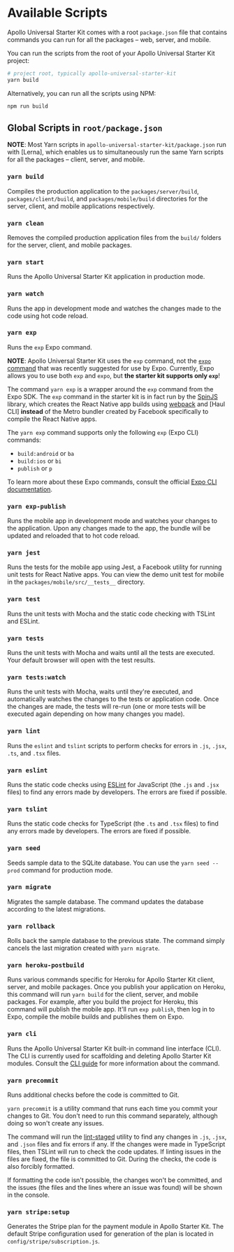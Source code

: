 # Available Scripts

Apollo Universal Starter Kit comes with a root `package.json` file that contains commands you can run for all the 
packages &ndash; web, server, and mobile.

You can run the scripts from the root of your Apollo Universal Starter Kit project:

```bash
# project root, typically apollo-universal-starter-kit
yarn build
```

Alternatively, you can run all the scripts using NPM:

```bash
npm run build
```

## Global Scripts in `root/package.json`

**NOTE**: Most Yarn scripts in `apollo-universal-starter-kit/package.json` run with [Lerna], which enables us to 
simultaneously run the same Yarn scripts for all the packages &ndash; client, server, and mobile.

### `yarn build`

Compiles the production application to the `packages/server/build`, `packages/client/build`, and `packages/mobile/build` 
directories for the server, client, and mobile applications respectively.

### `yarn clean`

Removes the compiled production application files from the `build/` folders for the server, client, and mobile packages.

### `yarn start`

Runs the Apollo Universal Starter Kit application in production mode.

### `yarn watch`

Runs the app in development mode and watches the changes made to the code using hot code reload.

### `yarn exp`

Runs the `exp` Expo command.

**NOTE**: Apollo Universal Starter Kit uses the `exp` command, not the [`expo` command] that was recently suggested 
for use by Expo. Currently, Expo allows you to use both `exp` and `expo`, but **the starter kit supports only `exp`**! 

The command `yarn exp` is a wrapper around the `exp` command from the Expo SDK. The `exp` command in the starter kit is 
in fact run by the [SpinJS] library, which creates the React Native app builds using [webpack] and [Haul CLI] 
**instead** of the Metro bundler created by Facebook specifically to compile the React Native apps.

The `yarn exp` command supports only the following `exp` (Expo CLI) commands: 

* `build:android` or `ba`
* `build:ios` or `bi`
* `publish` or `p`

To learn more about these Expo commands, consult the official [Expo CLI documentation].

### `yarn exp-publish`

Runs the mobile app in development mode and watches your changes to the application. Upon any changes made to the app, 
the bundle will be updated and reloaded that to hot code reload.                                                        

### `yarn jest`

Runs the tests for the mobile app using Jest, a Facebook utility for running unit tests for React Native apps. You can 
view the demo unit test for mobile in the `packages/mobile/src/__tests__` directory. 

### `yarn test`

Runs the unit tests with Mocha and the static code checking with TSLint and ESLint.

### `yarn tests`

Runs the unit tests with Mocha and waits until all the tests are executed. Your default browser will open with the test 
results.

### `yarn tests:watch` 

Runs the unit tests with Mocha, waits until they're executed, and automatically watches the changes to the tests or 
application code. Once the changes are made, the tests will re-run (one or more tests will be executed again depending
on how many changes you made).

### `yarn lint`

Runs the `eslint` and `tslint` scripts to perform checks for errors in `.js`, `.jsx`, `.ts`, and `.tsx` files.

### `yarn eslint`

Runs the static code checks using [ESLint] for JavaScript (the `.js` and `.jsx` files) to find any errors made by 
developers. The errors are fixed if possible.

### `yarn tslint`

Runs the static code checks for TypeScript (the `.ts` and `.tsx` files) to find any errors made by developers. The 
errors are fixed if possible.

### `yarn seed`

Seeds sample data to the SQLite database. You can use the `yarn seed --prod` command for production mode.

### `yarn migrate`

Migrates the sample database. The command updates the database according to the latest migrations.

### `yarn rollback`

Rolls back the sample database to the previous state. The command simply cancels the last migration created with 
`yarn migrate`.

### `yarn heroku-postbuild`

Runs various commands specific for Heroku for Apollo Starter Kit client, server, and mobile packages.
Once you publish your application on Heroku, this command will run `yarn build` for the client, server, and mobile 
packages. For example, after you build the project for Heroku, this command will publish the mobile app. It'll run 
`exp publish`, then log in to Expo, compile the mobile builds and publishes them on Expo.

### `yarn cli`

Runs the Apollo Universal Starter Kit built-in command line interface (CLI). The CLI is currently used for scaffolding 
and deleting Apollo Starter Kit modules. Consult the [CLI guide] for more information about the command.

### `yarn precommit`

Runs additional checks before the code is committed to Git. 

`yarn precommit` is a utility command that runs each time you commit your changes to Git. You don't need to run this command 
separately, although doing so won't create any issues.

The command will run the [lint-staged] utility to find any changes in `.js`, `.jsx`, and `.json` files and fix errors if
any. If the changes were made in TypeScript files, then TSLint will run to check the code updates. If linting issues in 
the files are fixed, the file is committed to Git. During the checks, the code is also forcibly formatted.

If formatting the code isn't possible, the changes won't be committed, and the issues (the files and the lines where an 
issue was found) will be shown in the console.

### `yarn stripe:setup`

Generates the Stripe plan for the payment module in Apollo Starter Kit. The default Stripe configuration used for 
generation of the plan is located in `config/stripe/subscription.js`.

[cli guide]: https://github.com/sysgears/apollo-universal-starter-kit/wiki/Apollo-Starter-Kit-CLI
[spinjs]: https://github.com/sysgears/spinjs
[webpack]: https://webpack.js.org/
[`expo` command]: https://docs.expo.io/versions/latest/workflow/expo-cli
[expo cli documentation]: https://docs.expo.io/versions/latest/workflow/expo-cli
[esLint]: https://eslint.org/
[tslint]: https://palantir.github.io/tslint/ 
[lint-staged]: https://www.npmjs.com/package/lint-staged